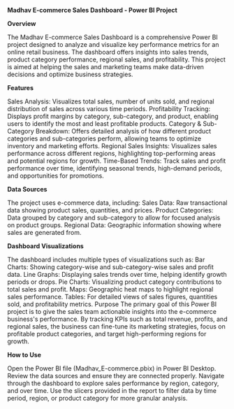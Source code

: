**Madhav E-commerce Sales Dashboard - Power BI Project**

**Overview**

The Madhav E-commerce Sales Dashboard is a comprehensive Power BI project designed to analyze and visualize key performance metrics for an online retail business. 
The dashboard offers insights into sales trends, product category performance, regional sales, and profitability. 
This project is aimed at helping the sales and marketing teams make data-driven decisions and optimize business strategies.

**Features**

Sales Analysis: Visualizes total sales, number of units sold, and regional distribution of sales across various time periods.
Profitability Tracking: Displays profit margins by category, sub-category, and product, enabling users to identify the most and least profitable products.
Category & Sub-Category Breakdown: Offers detailed analysis of how different product categories and sub-categories perform, allowing teams to optimize inventory and marketing efforts.
Regional Sales Insights: Visualizes sales performance across different regions, highlighting top-performing areas and potential regions for growth.
Time-Based Trends: Track sales and profit performance over time, identifying seasonal trends, high-demand periods, and opportunities for promotions.

**Data Sources**

The project uses e-commerce data, including:
Sales Data: Raw transactional data showing product sales, quantities, and prices.
Product Categories: Data grouped by category and sub-category to allow for focused analysis on product groups.
Regional Data: Geographic information showing where sales are generated from.

**Dashboard Visualizations**

The dashboard includes multiple types of visualizations such as:
Bar Charts: Showing category-wise and sub-category-wise sales and profit data.
Line Graphs: Displaying sales trends over time, helping identify growth periods or drops.
Pie Charts: Visualizing product category contributions to total sales and profit.
Maps: Geographic heat maps to highlight regional sales performance.
Tables: For detailed views of sales figures, quantities sold, and profitability metrics.
Purpose
The primary goal of this Power BI project is to give the sales team actionable insights into the e-commerce business's performance. By tracking KPIs such as total revenue, profits, and regional sales, the business can fine-tune its marketing strategies, focus on profitable product categories, and target high-performing regions for growth.

**How to Use**

Open the Power BI file (Madhav_E-commerce.pbix) in Power BI Desktop.
Review the data sources and ensure they are connected properly.
Navigate through the dashboard to explore sales performance by region, category, and over time.
Use the slicers provided in the report to filter data by time period, region, or product category for more granular analysis.
